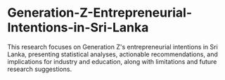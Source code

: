 # Generation-Z-Entrepreneurial-Intentions-in-Sri-Lanka
This research focuses on Generation Z's entrepreneurial intentions in Sri Lanka, presenting statistical analyses, actionable recommendations, and implications for industry and education, along with limitations and future research suggestions.
